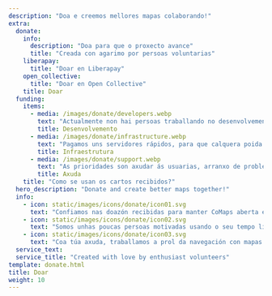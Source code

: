 ```yaml
---
description: "Doa e creemos mellores mapas colaborando!"
extra:
  donate:
    info:
      description: "Doa para que o proxecto avance"
      title: "Creada con agarimo por persoas voluntarias"
    liberapay:
      title: "Doar en Liberapay"
    open_collective:
      title: "Doar en Open Collective"
    title: Doar
  funding:
    items:
      - media: /images/donate/developers.webp
        text: "Actualmente non hai persoas traballando no desenvolvemento a xornada completa para engadir novas ferramentas e mellorar o servizo. Precisamos un equipo permanente para facer avanzar o proxecto."
        title: Desenvolvemento
      - media: /images/donate/infrastructure.webp
        text: "Pagamos uns servidores rápidos, para que calquera poida descargar os mapas gratuítamente e calquera lugar do mundo. As transferencias de mapas suman centos de terabytes cada mes, e aumentando."
        title: Infraestrutura
      - media: /images/donate/support.webp
        text: "As prioridades son axudar ás usuarias, arranxo de problemas, melloras na estabilidade da aplicación. A lista de peticións e arranxo de problemas aumentan a diario, e temos moitas consultas que responder na App Store, Google Play e o correo de axuda."
        title: Axuda
    title: "Como se usan os cartos recibidos?"
  hero_description: "Donate and create better maps together!"
  info:
    - icon: static/images/icons/donate/icon01.svg
      text: "Confiamos nas doazón recibidas para manter CoMaps aberta e libre"
    - icon: static/images/icons/donate/icon02.svg
      text: "Somos unhas poucas persoas motivadas usando o seu tempo libre. Gústanos o que facemos, e adoramos ás nosas usuarias"
    - icon: static/images/icons/donate/icon03.svg
      text: "Coa túa axuda, traballamos a prol da navegación con mapas centrada na privacidade, que é a opción preferida no mercado"
  service_text:
  service_title: "Created with love by enthusiast volunteers"
template: donate.html
title: Doar
weight: 10
---
```

